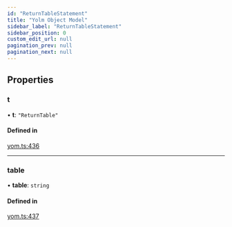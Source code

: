 ```yaml
---
id: "ReturnTableStatement"
title: "Yolm Object Model"
sidebar_label: "ReturnTableStatement"
sidebar_position: 0
custom_edit_url: null
pagination_prev: null
pagination_next: null
---
```


## Properties

### t

• **t**: ``"ReturnTable"``

#### Defined in

[yom.ts:436](https://github.com/yolmio/boost/blob/964b449/src/yom.ts#L436)

___

### table

• **table**: `string`

#### Defined in

[yom.ts:437](https://github.com/yolmio/boost/blob/964b449/src/yom.ts#L437)
